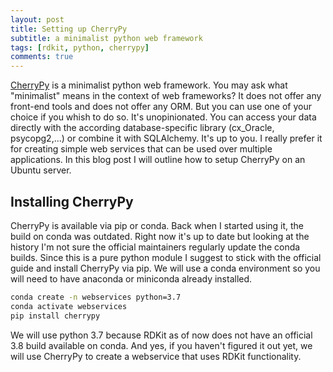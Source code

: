 ```yaml
---
layout: post
title: Setting up CherryPy
subtitle: a minimalist python web framework
tags: [rdkit, python, cherrypy]
comments: true
---
```


[CherryPy](https://cherrypy.org/) is a minimalist python web framework. You may ask what "minimalist" means in the context of web frameworks? It does not offer any front-end tools and does not offer any ORM. But you can use one of your choice if you whish to do so. It's unopinionated. You can access your data directly with the according database-specific library (cx_Oracle, psycopg2,...) or combine it with SQLAlchemy. It's up to you. I really prefer it for creating simple web services that can be used over multiple applications. In this blog post I will outline how to setup CherryPy on an Ubuntu server.

## Installing CherryPy

CherryPy is available via pip or conda. Back when I started using it, the build on conda was outdated. Right now it's up to date but looking at the history I'm not sure the official maintainers regularly update the conda builds. Since this is a pure python module I suggest to stick with the official guide and install CherryPy via pip. We will use a conda environment so you will need to have anaconda or miniconda already installed.

```bash
conda create -n webservices python=3.7
conda activate webservices
pip install cherrypy
```

We will use python 3.7 because RDKit as of now does not have an official 3.8 build available on conda. And yes, if you haven't figured it out yet, we will use CherryPy to create a webservice that uses RDKit functionality.

